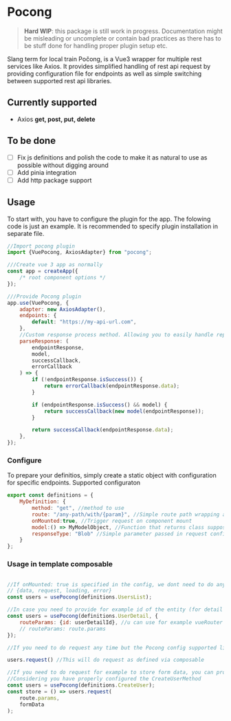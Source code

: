 # Pocong
> **Hard WIP**: this package is still work in progress. Documentation might be misleading or uncomplete or contain bad practices
> as there has to be stuff done for handling proper plugin setup etc.

Slang term for local train Počong, is a Vue3 wrapper for multiple rest services like Axios. It provides simplified
handling of
rest api request by providing configuration file for endpoints as well as simple switching between supported rest api
libraries.

## Currently supported

- Axios **get, post, put, delete**

## To be done
- [ ] Fix js definitions and polish the code to make it as natural to use as possible without digging around
- [ ] Add pinia integration
- [ ] Add http package support

## Usage
To start with, you have to configure the plugin for the app. The folowing code is just an example. It is recommended to specify
plugin installation in separate file.

```js
//Import pocong plugin
import {VuePocong, AxiosAdapter} from "pocong";

///Create vue 3 app as normally
const app = createApp({
    /* root component options */
});

///Provide Pocong plugin
app.use(VuePocong, {
    adapter: new AxiosAdapter(),
    endpoints: {
        default: "https://my-api-url.com",
    },
    //Custom response process method. Allowing you to easily handle repsonse with custom endpointResponse model
    parseResponse: (
        endpointResponse,
        model,
        successCallback,
        errorCallback
    ) => {
        if (!endpointResponse.isSuccess()) {
            return errorCallback(endpointResponse.data);
        }

        if (endpointResponse.isSuccess() && model) {
            return successCallback(new model(endpointResponse));
        }

        return successCallback(endpointResponse.data);
    },
});

```

### Configure
To prepare your definitios, simply create a static object with configuration for specific endpoints. Supported configuraton
```js
export const definitions = {
    MyDefinition: {
        method: "get", //method to use
        route: "/any-path/with/{param}", //Simple route path wrapping any variables in '{}', will be filled from route parameters
        onMounted:true, //Trigger request on component mount
        model:() => MyModelObject, //Function that returns class supposed to be used as data wrapper
        responseType: "Blob" //Simple parameter passed in request configuration where you need change the response type to blob for example
    }
};
```

### Usage in template composable
```js

//If onMounted: true is specified in the config, we dont need to do anything else
// {data, request, loading, error}
const users = usePocong(definitions.UsersList);

//In case you need to provide for example id of the entity (for detail requests, you can specify initial params)
const users = usePocong(definitions.UserDetail, {
    routeParams: {id: userDetailId}, //u can use for example vueRouter shortcut as
    // routeParams: route.params
});

//If you need to do request any time but the Pocong config supported like onMounted, you can acces **request** method on the composable

users.request() //This will do request as defined via composable

//If you need to do request for example to store form data, you can provide current params to the request method
//Considering you have properly configured the CreateUserMethod
const users = usePocong(definitions.CreateUser);
const store = () => users.request(
    route.params,
    formData
);


```